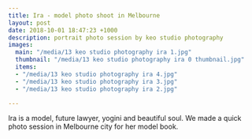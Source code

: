 ```yaml
---
title: Ira - model photo shoot in Melbourne
layout: post
date: 2018-10-01 18:47:23 +1000
description: portrait photo session by keo studio photography
images:
  main: "/media/13 keo studio photography ira 1.jpg"
  thumbnail: "/media/13 keo studio photography ira 0 thumbnail.jpg"
  items:
  - "/media/13 keo studio photography ira 4.jpg"
  - "/media/13 keo studio photography ira 3.jpg"
  - "/media/13 keo studio photography ira 2.jpg"

---
```

Ira is a model, future lawyer, yogini and beautiful soul. We made a quick photo session in Melbourne city for her model book.